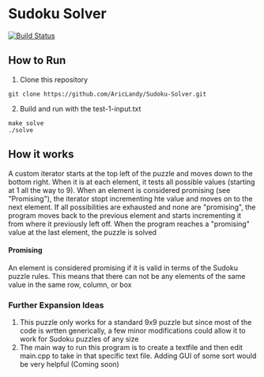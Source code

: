 # Sudoku Solver

[![Build Status](https://travis-ci.org/AricLandy/Sudoku.svg?branch=master)](https://travis-ci.org/AricLandy/Sudoku)


## How to Run
1) Clone this repository
```
git clone https://github.com/AricLandy/Sudoku-Solver.git
```
2) Build and run with the test-1-input.txt
```
make solve
./solve
```

## How it works
A custom iterator starts at the top left of the puzzle and moves down to the bottom right. When it is at each element, it tests all possible values (starting at 1 all the way to 9). When an element is considered promising (see "Promising"), the iterator stopt incrementing hte value and moves on to the next element. If all possibilities are exhausted and none are "promising", the program moves back to the previous element and starts incrementing it from where it previously left off. When the program reaches a "promising" value at the last element, the puzzle is solved  


#### Promising
An element is considered promising if it is valid in terms of the Sudoku puzzle rules. This means that there can not be any elements of the same value in the same row, column, or box


### Further Expansion Ideas
1) This puzzle only works for a standard 9x9 puzzle but since most of the code is wrtten generically, a few minor modifications could allow it to work for Sudoku puzzles of any size
2) The main way to run this program is to create a textfile and then edit main.cpp to take in that specific text file. Adding GUI of some sort would be very helpful (Coming soon)
